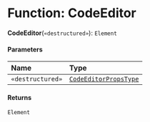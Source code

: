 # Function: CodeEditor

**CodeEditor**(`«destructured»`): `Element`

#### Parameters

| Name | Type |
| :------ | :------ |
| `«destructured»` | [`CodeEditorPropsType`](/en/auto-docs/form-materials/interfaces/CodeEditorPropsType.md) |

#### Returns

`Element`
